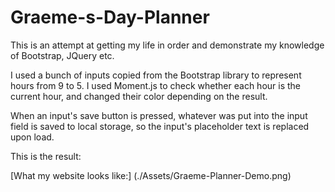 # Graeme-s-Day-Planner
This is an attempt at getting my life in order and demonstrate my knowledge of Bootstrap, JQuery etc.

I used a bunch of inputs copied from the Bootstrap library to represent hours from 9 to 5. I used Moment.js to check whether each hour is the current hour, and changed their color depending on the result. 

When an input's save button is pressed, whatever was put into the input field is saved to local storage, so the input's placeholder text is replaced upon load.

This is the result:

[What my website looks like:] (./Assets/Graeme-Planner-Demo.png)